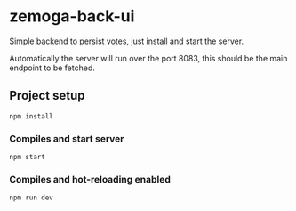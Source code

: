 # zemoga-back-ui

Simple backend to persist votes, just install and start the server.

Automatically the server will run over the port 8083, this should be the main endpoint to be fetched.


## Project setup
```
npm install
```

### Compiles and start server
```
npm start
```

### Compiles and hot-reloading enabled
```
npm run dev
```
